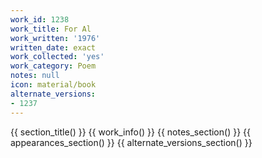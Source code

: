 ```yaml
---
work_id: 1238
work_title: For Al
work_written: '1976'
written_date: exact
work_collected: 'yes'
work_category: Poem
notes: null
icon: material/book
alternate_versions:
- 1237
---
```


{{ section_title() }}
{{ work_info() }}
{{ notes_section() }}
{{ appearances_section() }}
{{ alternate_versions_section() }}